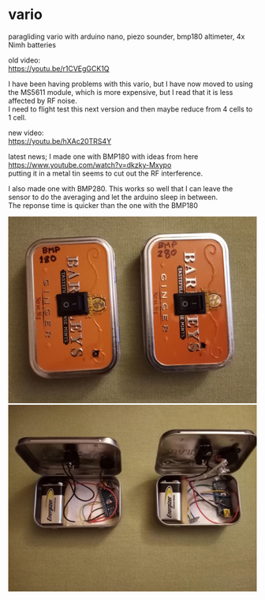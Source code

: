 # vario
paragliding vario with arduino nano, piezo sounder, bmp180 altimeter, 4x Nimh batteries  
  
old video:  
https://youtu.be/r1CVEgGCK1Q  
  
I have been having problems with this vario, but I have now moved to using the MS5611 module, which is more expensive, but I read that it is less affected by RF noise.  
I need to flight test this next version and then maybe reduce from 4 cells to 1 cell.  
  
new video:  
https://youtu.be/hXAc20TRS4Y  
  
latest news; I made one with BMP180 with ideas from here  
https://www.youtube.com/watch?v=dkzky-Mxypo  
putting it in a metal tin seems to cut out the RF interference.  
  
I also made one with BMP280. This works so well that I can leave the sensor to do the averaging and let the arduino sleep in between.  
The reponse time is quicker than the one with the BMP180  
  
![Schematic Picture](./varios.jpg)
![Schematic Picture](./variosopen.jpg)

